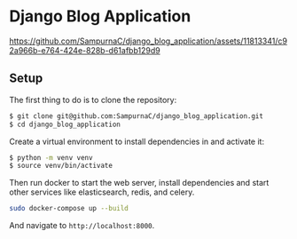 # Django Blog Application




https://github.com/SampurnaC/django_blog_application/assets/11813341/c92a966b-e764-424e-828b-d61afbb129d9



## Setup

The first thing to do is to clone the repository:

```sh
$ git clone git@github.com:SampurnaC/django_blog_application.git
$ cd django_blog_application
```

Create a virtual environment to install dependencies in and activate it:

```sh
$ python -m venv venv
$ source venv/bin/activate
```

Then run docker to start the web server, install dependencies and start other services like elasticsearch, redis, and celery.

```sh
sudo docker-compose up --build
```

And navigate to `http://localhost:8000`.
```



